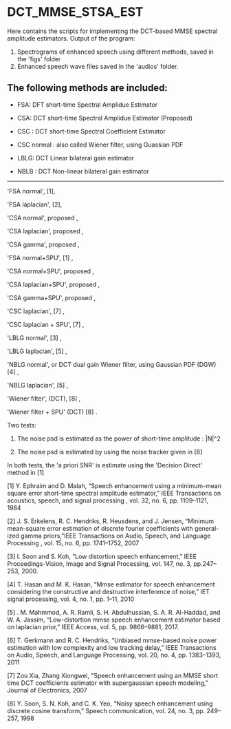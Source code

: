 # DCT_MMSE_STSA_EST

Here contains the scripts for implementing the DCT-based MMSE spectral amplitude estimators.
Output of the program:
1. Spectrograms of enhanced speech using different methods, saved in the 'figs' folder
2. Enhanced speech wave files saved in the 'audios' folder.

The following methods are included:
----------------------------------------------------------------------------------------------
* FSA: DFT short-time Spectral Amplidue Estimator

* CSA: DCT short-time Spectral Amplidue Estimator (Proposed)

* CSC : DCT short-time Spectral Coefficient Estimator

* CSC normal : also called Wiener filter, using Guassian PDF

* LBLG: DCT Linear bilateral gain estimator

* NBLB : DCT Non-linear bilateral gain estimator

---------------------------------------------------------------------------------------------

'FSA normal', [1],

'FSA laplacian', [2],
            
'CSA normal', proposed ,

'CSA laplacian', proposed ,

'CSA gamma', proposed ,

'FSA normal+SPU', [1] ,

'CSA normal+SPU', proposed , 

'CSA laplacian+SPU', proposed ,

'CSA gamma+SPU', proposed ,

'CSC laplacian', [7] ,

'CSC laplacian + SPU', [7] ,

'LBLG normal', [3] ,

'LBLG laplacian', [5] ,

'NBLG normal', or DCT dual gain Wiener filter, using Gaussian PDF (DGW) [4] ,

'NBLG laplacian', [5] ,

'Wiener filter', (DCT), [8] ,

'Wiener filter + SPU' (DCT) [8] .

Two tests:

1.  The noise psd is estimated as the power of short-time amplitude : |N|^2 
    
2.  The noise psd is estimated by using the noise tracker given in [6]

In both tests, the 'a priori SNR' is estimate using the 'Decision Direct' method in [1]


[1] Y. Ephraim and D. Malah, “Speech enhancement using a minimum-mean square error short-time spectral amplitude estimator,” IEEE Transactions on acoustics, speech, and signal processing , vol. 32, no. 6, pp. 1109–1121, 1984

[2] J. S. Erkelens, R. C. Hendriks, R. Heusdens, and J. Jensen, “Minimum mean-square error estimation of discrete fourier coefficients with general-ized gamma priors,”IEEE Transactions on Audio, Speech, and Language Processing , vol. 15, no. 6, pp. 1741–1752, 2007

[3] I. Soon and S. Koh, “Low distortion speech enhancement,” IEEE Proceedings-Vision, Image and Signal Processing, vol. 147, no. 3, pp.247–253, 2000.

[4] T. Hasan and M. K. Hasan, “Mmse estimator for speech enhancement considering the constructive and destructive interference of noise,” IET signal processing, vol. 4, no. 1, pp. 1–11, 2010

[5] . M. Mahmmod, A. R. Ramli, S. H. Abdulhussian, S. A. R. Al-Haddad, and W. A. Jassim, “Low-distortion mmse speech enhancement estimator based on laplacian prior,” IEEE Access, vol. 5, pp. 9866–9881, 2017.

[6] T. Gerkmann and R. C. Hendriks, “Unbiased mmse-based noise power estimation with low complexity and low tracking delay,” IEEE Transactions on Audio, Speech, and Language Processing, vol. 20, no. 4, pp. 1383–1393, 2011

[7] Zou Xia, Zhang Xiongwei, "Speech enhancement using an MMSE short time DCT coefficients estimator with supergaussian speech modeling," Journal of Electronics, 2007

[8] Y. Soon, S. N. Koh, and C. K. Yeo, “Noisy speech enhancement using discrete cosine transform,” Speech communication, vol. 24, no. 3, pp. 249–257, 1998

